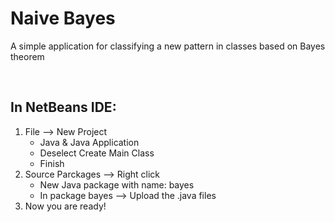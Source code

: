 # Naive Bayes

A simple application for classifying
a new pattern in classes based on Bayes theorem

<br/> 

<h2> In NetBeans IDE: </h2>

<ol>
  <li> File --> New Project
  <ul>
    <li> Java & Java Application</li>
    <li> Deselect Create Main Class</li>
    <li> Finish </li>
  </ul>
  </li>
  <li>  Source Parckages --> Right click 
  <ul>
    <li> New Java package with name: bayes</li>
    <li> In package bayes --> Upload the .java files </li>
  </ul>
  <li>Now you are ready!</li>
</ol>


